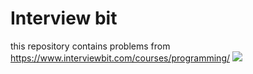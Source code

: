 # Interview bit
this repository contains problems from https://www.interviewbit.com/courses/programming/
![](https://estruyf-github.azurewebsites.net/api/VisitorHit?user=raman20&repo=interview_bit&countColorcountColor&countColor=%237B1E7A)
